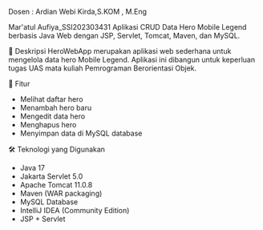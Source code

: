 Dosen : Ardian Webi Kirda,S.KOM , M.Eng

Mar'atul Aufiya_SSI202303431
Aplikasi CRUD Data Hero Mobile Legend berbasis Java Web dengan JSP, Servlet, Tomcat, Maven, dan MySQL.

📌 Deskripsi
HeroWebApp merupakan aplikasi web sederhana untuk mengelola data hero Mobile Legend. Aplikasi ini dibangun untuk keperluan tugas UAS mata kuliah Pemrograman Berorientasi Objek.

🎯 Fitur
- Melihat daftar hero
- Menambah hero baru
- Mengedit data hero
- Menghapus hero
- Menyimpan data di MySQL database

🛠 Teknologi yang Digunakan
- Java 17
- Jakarta Servlet 5.0
- Apache Tomcat 11.0.8
- Maven (WAR packaging)
- MySQL Database
- IntelliJ IDEA (Community Edition)
- JSP + Servlet
